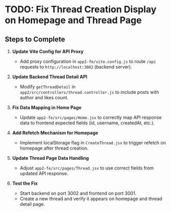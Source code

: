 # TODO: Fix Thread Creation Display on Homepage and Thread Page

## Steps to Complete

1. **Update Vite Config for API Proxy**

   - Add proxy configuration in `app2-fe/vite.config.js` to route `/api` requests to `http://localhost:3002` (backend server).

2. **Update Backend Thread Detail API**

   - Modify `getThreadDetail` in `app2/src/controllers/thread.controller.js` to include posts with author and likes count.

3. **Fix Data Mapping in Home Page**

   - Update `app2-fe/src/pages/Home.jsx` to correctly map API response data to frontend expected fields (id, username, createdAt, etc.).

4. **Add Refetch Mechanism for Homepage**

   - Implement localStorage flag in `CreateThread.jsx` to trigger refetch on homepage after thread creation.

5. **Update Thread Page Data Handling**

   - Adjust `app2-fe/src/pages/Thread.jsx` to use correct fields from updated API response.

6. **Test the Fix**
   - Start backend on port 3002 and frontend on port 3001.
   - Create a new thread and verify it appears on homepage and thread detail page.

